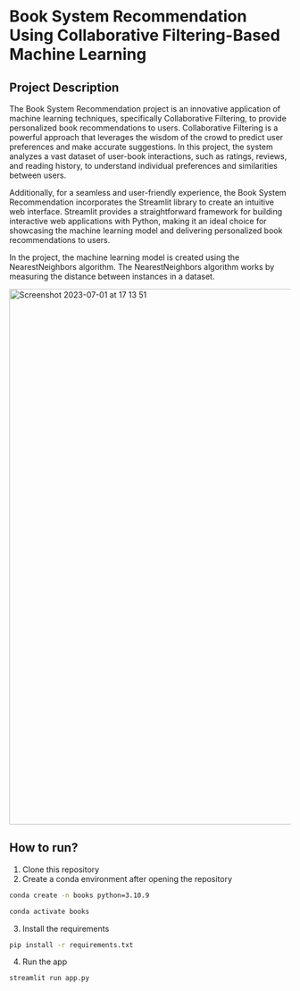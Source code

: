 # Book System Recommendation Using Collaborative Filtering-Based Machine Learning

## Project Description
The Book System Recommendation project is an innovative application of machine learning techniques, specifically Collaborative Filtering, to provide personalized book recommendations to users. Collaborative Filtering is a powerful approach that leverages the wisdom of the crowd to predict user preferences and make accurate suggestions. In this project, the system analyzes a vast dataset of user-book interactions, such as ratings, reviews, and reading history, to understand individual preferences and similarities between users.

Additionally, for a seamless and user-friendly experience, the Book System Recommendation incorporates the Streamlit library to create an intuitive web interface. Streamlit provides a straightforward framework for building interactive web applications with Python, making it an ideal choice for showcasing the machine learning model and delivering personalized book recommendations to users.

In the project, the machine learning model is created using the NearestNeighbors algorithm. The NearestNeighbors algorithm works by measuring the distance between instances in a dataset.

<img width="959" alt="Screenshot 2023-07-01 at 17 13 51" src="https://github.com/semeniuk4/BooksRecommendationSystem-UsingMachineLearning/assets/36206527/7895309b-0f40-4282-87a5-d514a9410771">

## How to run?
1. Clone this repository
2. Create a conda environment after opening the repository
```bash
conda create -n books python=3.10.9
```

```bash
conda activate books
```
3. Install the requirements
```bash
pip install -r requirements.txt
```
4. Run the app
```bash
streamlit run app.py
```
